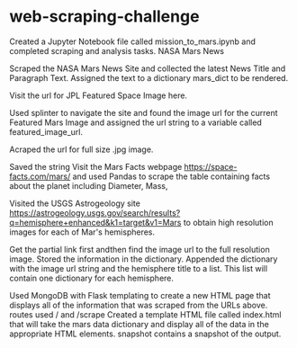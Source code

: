 # web-scraping-challenge

Created a Jupyter Notebook file called mission_to_mars.ipynb and completed scraping and analysis tasks. 
NASA Mars News

Scraped the NASA Mars News Site and collected the latest News Title and Paragraph Text. Assigned the text to a dictionary mars_dict to be rendered.

Visit the url for JPL Featured Space Image here.


Used splinter to navigate the site and found the image url for the current Featured Mars Image and assigned the url string to a variable called featured_image_url.


Acraped the url for full size .jpg image.

Saved the string
Visit the Mars Facts webpage https://space-facts.com/mars/
and used Pandas to scrape the table containing facts about the planet including Diameter, Mass,

Visited the USGS Astrogeology site https://astrogeology.usgs.gov/search/results?q=hemisphere+enhanced&k1=target&v1=Mars to obtain high resolution images for each of Mar's hemispheres.

Get the partial link first andthen find the image url to the full resolution image.
Stored the information in the dictionary.
Appended the dictionary with the image url string and the hemisphere title to a list. This list will contain one dictionary for each hemisphere.

Used MongoDB with Flask templating to create a new HTML page that displays all of the information that was scraped from the URLs above.
routes used / and /scrape
Created a template HTML file called index.html that will take the mars data dictionary and display all of the data in the appropriate HTML elements.
snapshot contains a snapshot of the output.
